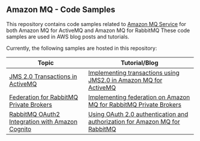 ## Amazon MQ - Code Samples


This repository contains code samples related to [Amazon MQ Service](https://aws.amazon.com/amazon-mq/) for
both Amazon MQ for ActiveMQ and Amazon MQ for RabbitMQ
These code samples are used in AWS blog posts and tutorials.

Currently, the following samples are hosted in this repository:

| Topic                                                                                                                            | Tutorial/Blog |
|----------------------------------------------------------------------------------------------------------------------------------|---------------|
| [JMS 2.0 Transactions in ActiveMQ](https://github.com/aws-samples/amazon-mq-samples/tree/main/activemq-samples/jms-transactions) | [Implementing transactions using JMS2.0 in Amazon MQ for ActiveMQ](https://aws.amazon.com/blogs/compute/implementing-transactions-using-jms2-0-in-amazon-mq-for-activemq/)    |
| [Federation for RabbitMQ Private Brokers](https://github.com/aws-samples/amazon-mq-samples/tree/main/rabbitmq-samples/federation-sample) | [Implementing federation on Amazon MQ for RabbitMQ Private Brokers](https://aws.amazon.com/blogs/compute/implementing-federation-on-amazon-mq-for-rabbitmq-private-brokers/)    |
| [RabbitMQ OAuth2 Integration with Amazon Cognito](https://github.com/aws-samples/amazon-mq-samples/tree/main/rabbitmq-samples/rabbitmq-oauth2-cognito-sample) | [Using OAuth 2.0 authentication and authorization for Amazon MQ for RabbitMQ](https://docs.aws.amazon.com/amazon-mq/latest/developer-guide/oauth-tutorial.html)    |
